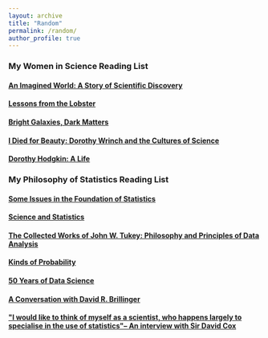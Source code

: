 ```yaml
---
layout: archive
title: "Random"
permalink: /random/
author_profile: true
---
```



### My Women in Science Reading List

#### [An Imagined World: A Story of Scientific Discovery](https://www.amazon.com/Imagined-World-Story-Scientific-Discovery/dp/0140062041)

#### [Lessons from the Lobster](https://www.amazon.com/Lessons-Lobster-Marders-Neuroscience-Press-ebook/dp/B07DK1Q71Z)

#### [Bright Galaxies, Dark Matters](https://www.amazon.com/Bright-Galaxies-Matters-MASTERS-PHYSICS/dp/1563962314)

#### [I Died for Beauty: Dorothy Wrinch and the Cultures of Science](https://www.amazon.com/Died-Beauty-Dorothy-Cultures-Science/dp/0199732590)

#### [Dorothy Hodgkin: A Life](https://www.amazon.com/Dorothy-Crowfoot-Hodgkin-Patterns-Proteins/dp/1448217601)


### My Philosophy of Statistics Reading List

#### [Some Issues in the Foundation of Statistics](https://link.springer.com/article/10.1007/BF00208723)

#### [Science and Statistics](https://www.jstor.org/stable/2286841)

#### [The Collected Works of John W. Tukey: Philosophy and Principles of Data Analysis](https://www.amazon.com/dp/0412742500/)

#### [Kinds of Probability](https://science.sciencemag.org/content/129/3347/443)

#### [50 Years of Data Science](https://www.tandfonline.com/doi/full/10.1080/10618600.2017.1384734)

#### [A Conversation with David R. Brillinger](https://arxiv.org/abs/1201.2047)

#### ["I would like to think of myself as a scientist, who happens largely to specialise in the use of statistics"– An interview with Sir David Cox](https://www.statisticsviews.com/details/feature/5770651/I-would-like-to-think-of-myself-as-a-scientist-who-happens-largely-to-specialise.html)





